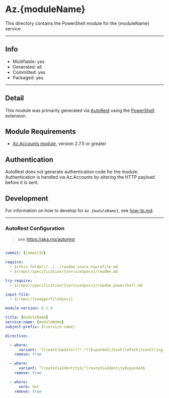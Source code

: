 <!-- region Generated -->
# Az.{moduleName}
This directory contains the PowerShell module for the {moduleName} service.

---
## Info
- Modifiable: yes
- Generated: all
- Committed: yes
- Packaged: yes

---
## Detail
This module was primarily generated via [AutoRest](https://github.com/Azure/autorest) using the [PowerShell](https://github.com/Azure/autorest.powershell) extension.

## Module Requirements
- [Az.Accounts module](https://www.powershellgallery.com/packages/Az.Accounts/), version 2.7.5 or greater

## Authentication
AutoRest does not generate authentication code for the module. Authentication is handled via Az.Accounts by altering the HTTP payload before it is sent.

## Development
For information on how to develop for `Az.{moduleName}`, see [how-to.md](how-to.md).
<!-- endregion -->

---
### AutoRest Configuration 
> see https://aka.ms/autorest 

```yaml 

commit: {commitId}

require: 
  - $(this-folder)/../../readme.azure.noprofile.md 
  - $(repo)/specification/{serviceSpecs}/readme.md 

try-require:  
  - $(repo)/specification/{serviceSpecs}/readme.powershell.md 

input-file:
  - $(repo)/{swaggerFileSpecs}

module-version: 0.1.0 

title: {moduleName}
service-name: {moduleName}
subject-prefix: $(service-name) 

directive: 

  - where: 
      variant: ^(Create|Update)(?!.*?(Expanded|JsonFilePath|JsonString)) 
    remove: true 

  - where: 
      variant: ^CreateViaIdentity$|^CreateViaIdentityExpanded$ 
    remove: true 

  - where: 
      verb: Set 
    remove: true 
```
